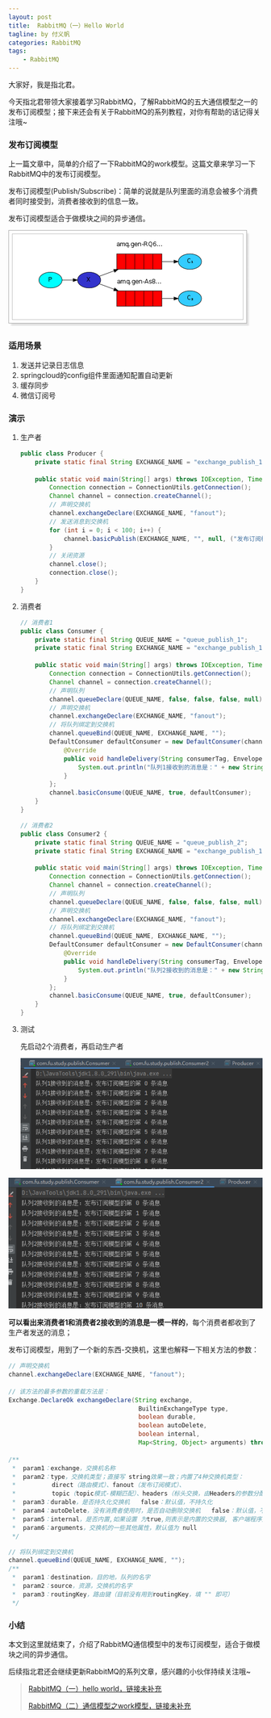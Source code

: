```yaml
---
layout: post
title:  RabbitMQ（一）Hello World
tagline: by 付义帆
categories: RabbitMQ
tags: 
    - RabbitMQ 
---
```


大家好，我是指北君。

今天指北君带领大家接着学习RabbitMQ，了解RabbitMQ的五大通信模型之一的发布订阅模型；接下来还会有关于RabbitMQ的系列教程，对你有帮助的话记得关注哦~

<!--more-->

### 发布订阅模型

上一篇文章中，简单的介绍了一下RabbitMQ的work模型。这篇文章来学习一下RabbitMQ中的发布订阅模型。

发布订阅模型(Publish/Subscribe)：简单的说就是队列里面的消息会被多个消费者同时接受到，消费者接收到的信息一致。

发布订阅模型适合于做模块之间的异步通信。

![img](../../../assets/images/2022/fu/image-20221229211337782.png)



### 适用场景

1. 发送并记录日志信息
2. springcloud的config组件里面通知配置自动更新
3. 缓存同步
4. 微信订阅号

### 演示

1. 生产者

   ```java
   public class Producer {
       private static final String EXCHANGE_NAME = "exchange_publish_1";
   
       public static void main(String[] args) throws IOException, TimeoutException {
           Connection connection = ConnectionUtils.getConnection();
           Channel channel = connection.createChannel();
           // 声明交换机
           channel.exchangeDeclare(EXCHANGE_NAME, "fanout");
           // 发送消息到交换机
           for (int i = 0; i < 100; i++) {
               channel.basicPublish(EXCHANGE_NAME, "", null, ("发布订阅模型的第 " + i + " 条消息").getBytes());
           }
           // 关闭资源
           channel.close();
           connection.close();
       }
   }
   ```

2. 消费者

   ````java
   // 消费者1
   public class Consumer {
       private static final String QUEUE_NAME = "queue_publish_1";
       private static final String EXCHANGE_NAME = "exchange_publish_1";
   
       public static void main(String[] args) throws IOException, TimeoutException {
           Connection connection = ConnectionUtils.getConnection();
           Channel channel = connection.createChannel();
           // 声明队列
           channel.queueDeclare(QUEUE_NAME, false, false, false, null);
           // 声明交换机
           channel.exchangeDeclare(EXCHANGE_NAME, "fanout");
           // 将队列绑定到交换机
           channel.queueBind(QUEUE_NAME, EXCHANGE_NAME, "");
           DefaultConsumer defaultConsumer = new DefaultConsumer(channel) {
               @Override
               public void handleDelivery(String consumerTag, Envelope envelope, AMQP.BasicProperties properties, byte[] body) throws IOException {
                   System.out.println("队列1接收到的消息是：" + new String(body));
               }
           };
           channel.basicConsume(QUEUE_NAME, true, defaultConsumer);
       }
   }
   ````

   ```java
   // 消费者2
   public class Consumer2 {
       private static final String QUEUE_NAME = "queue_publish_2";
       private static final String EXCHANGE_NAME = "exchange_publish_1";
   
       public static void main(String[] args) throws IOException, TimeoutException {
           Connection connection = ConnectionUtils.getConnection();
           Channel channel = connection.createChannel();
           // 声明队列
           channel.queueDeclare(QUEUE_NAME, false, false, false, null);
           // 声明交换机
           channel.exchangeDeclare(EXCHANGE_NAME, "fanout");
           // 将队列绑定到交换机
           channel.queueBind(QUEUE_NAME, EXCHANGE_NAME, "");
           DefaultConsumer defaultConsumer = new DefaultConsumer(channel) {
               @Override
               public void handleDelivery(String consumerTag, Envelope envelope, AMQP.BasicProperties properties, byte[] body) throws IOException {
                   System.out.println("队列2接收到的消息是：" + new String(body));
               }
           };
           channel.basicConsume(QUEUE_NAME, true, defaultConsumer);
       }
   }
   ```

3. 测试

   先启动2个消费者，再启动生产者

   ![image-20221229221128998](../../../assets/images/2022/fu/image-20221229221128998.png)

   

![image-20221229221107974](../../../assets/images/2022/fu/image-20221229221107974.png)

**可以看出来消费者1和消费者2接收到的消息是一模一样的**，每个消费者都收到了生产者发送的消息；

发布订阅模型，用到了一个新的东西-交换机，这里也解释一下相关方法的参数：

```java
// 声明交换机
channel.exchangeDeclare(EXCHANGE_NAME, "fanout");

// 该方法的最多参数的重载方法是：
Exchange.DeclareOk exchangeDeclare(String exchange,
                                    BuiltinExchangeType type,
                                    boolean durable,
                                    boolean autoDelete,
                                    boolean internal,
                                    Map<String, Object> arguments) throws IOException;

/**
 *  param1：exchange，交换机名称
 *  param2：type，交换机类型；直接写 string效果一致；内置了4种交换机类型：
 *			direct（路由模式）、fanout（发布订阅模式）、
 *			topic（topic模式-模糊匹配）、headers（标头交换，由Headers的参数分配，不常用）
 *  param3：durable，是否持久化交换机   false：默认值，不持久化
 *  param4：autoDelete，没有消费者使用时，是否自动删除交换机   false：默认值，不删除
 *  param5：internal，是否内置,如果设置 为true,则表示是内置的交换器, 客户端程序无法直接发送消息到这个交换器中, 只能通过交换器路由到交换器的方式  false：默认值，允许外部直接访问
 *  param6：arguments，交换机的一些其他属性，默认值为 null
 */
```

```java
// 将队列绑定到交换机
channel.queueBind(QUEUE_NAME, EXCHANGE_NAME, "");
/**
 *  param1：destination，目的地，队列的名字
 *  param2：source，资源，交换机的名字
 *  param3：routingKey，路由键（目前没有用到routingKey，填 "" 即可）
 */
```

### 小结

本文到这里就结束了，介绍了RabbitMQ通信模型中的发布订阅模型，适合于做模块之间的异步通信。

后续指北君还会继续更新RabbitMQ的系列文章，感兴趣的小伙伴持续关注哦~

>[RabbitMQ（一）hello world，链接未补充]()
>
>[RabbitMQ（二）通信模型之work模型，链接未补充]()
